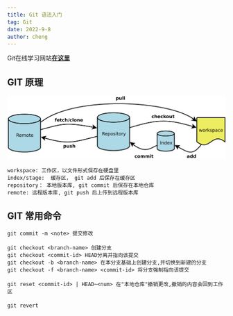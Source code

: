 ```yaml
---
title: Git 语法入门
tag: Git
date: 2022-9-8
author: cheng
---
```


Git在线学习网站[**在这里**](https://learngitbranching.js.org/?locale=zh_CN)

## GIT 原理

![Alt text](../.vuepress/public/assets/images/gitPrinceple.png)

    workspace: 工作区，以文件形式保存在硬盘里
    index/stage:  缓存区， git add 后保存在缓存区
    repository： 本地版本库, git commit 后保存在本地仓库
    remote: 远程版本库, git push 后上传到远程版本库

## GIT 常用命令

    git commit -m <note> 提交修改

    git checkout <branch-name> 创建分支 
    git checkout <commit-id> HEAD分离并指向该提交
    git checkout -b <branch-name> 在本分支基础上创建分支,并切换到新建的分支
    git checkout -f <branch-name> <commit-id> 将分支强制指向该提交

    git reset <commit-id> | HEAD~<num> 在"本地仓库"撤销更改,撤销的内容会回到工作区

    git revert
